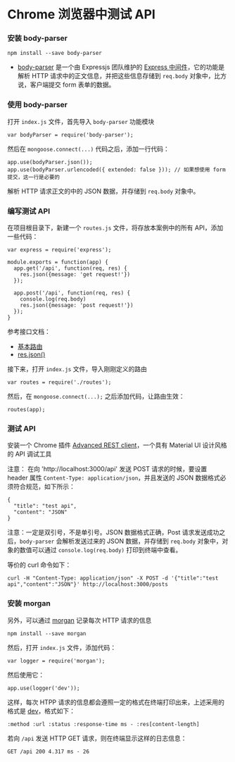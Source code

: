 # Chrome 浏览器中测试 API

### 安装 body-parser

```
npm install --save body-parser
```

* [body-parser](https://github.com/expressjs/body-parser) 是一个由 Expressjs 团队维护的 [Express 中间件](https://expressjs.com/en/resources/middleware.html)，它的功能是解析 HTTP 请求中的正文信息，并把这些信息存储到 `req.body` 对象中，比方说，客户端提交 form 表单的数据。

### 使用 body-parser

打开 `index.js` 文件，首先导入 `body-parser` 功能模块

```
var bodyParser = require('body-parser');
```

然后在 `mongoose.connect(...)` 代码之后，添加一行代码：

```
app.use(bodyParser.json());
app.use(bodyParser.urlencoded({ extended: false })); // 如果想使用 form 提交，这一行是必要的
```

解析 HTTP 请求正文的中的 JSON 数据，并存储到 `req.body` 对象中。

### 编写测试 API

在项目根目录下，新建一个 `routes.js` 文件，将存放本案例中的所有 API，添加一些代码：

```
var express = require('express');

module.exports = function(app) {
  app.get('/api', function(req, res) {
    res.json({message: 'get request!'})
  });

  app.post('/api', function(req, res) {
    console.log(req.body)
    res.json({message: 'post request!'})
  });
}
```

参考接口文档：

* [基本路由](https://expressjs.com/en/starter/basic-routing.html)
* [res.json()](http://expressjs.com/en/api.html#res.json)

接下来，打开 `index.js` 文件，导入刚刚定义的路由

```
var routes = require('./routes');
```

然后，在 `mongoose.connect(...);` 之后添加代码，让路由生效：

```
routes(app);
```

### 测试 API

安装一个 Chrome 插件 [Advanced REST client](https://chrome.google.com/webstore/detail/advanced-rest-client/hgmloofddffdnphfgcellkdfbfbjeloo)，一个具有 Material UI 设计风格的 API 调试工具

注意： 在向 'http://localhost:3000/api' 发送 POST 请求的时候，要设置 header 属性 `Content-Type: application/json`，并且发送的 JSON 数据格式必须符合规范，如下所示：

```
{
  "title": "test api",
  "content": "JSON"
}
```

注意：一定是双引号，不是单引号。JSON 数据格式正确，Post 请求发送成功之后，`body-parser` 会解析发送过来的 JSON 数据，并存储到 `req.body` 对象中，对象的数值可以通过 `console.log(req.body)` 打印到终端中查看。


等价的 curl 命令如下：

```
curl -H "Content-Type: application/json" -X POST -d '{"title":"test
api","content":"JSON"}' http://localhost:3000/posts
```


### 安装 morgan

另外，可以通过 [morgan](https://www.npmjs.com/package/morgan) 记录每次 HTTP 请求的信息

```
npm install --save morgan
```

然后，打开 `index.js` 文件，添加代码：

```
var logger = require('morgan');
```

然后使用它：

```
app.use(logger('dev'));
```

这样，每次 HTPP 请求的信息都会遵照一定的格式在终端打印出来，上述采用的格式是 [dev](https://www.npmjs.com/package/morgan#dev)，格式如下：

```
:method :url :status :response-time ms - :res[content-length]
```

若向 `/api` 发送 HTTP GET 请求，则在终端显示这样的日志信息：

```
GET /api 200 4.317 ms - 26
```
